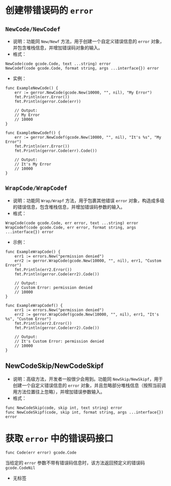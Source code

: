 # 创建带错误码的 `error`

## `NewCode/NewCodef`

- 说明：功能同 `New/Newf` 方法，用于创建一个自定义错误信息的 `error` 对象，并包含堆栈信息，并增加错误码对象的输入。
- 格式：









```
NewCode(code gcode.Code, text ...string) error
NewCodef(code gcode.Code, format string, args ...interface{}) error
```

- 实例：









```
func ExampleNewCode() {
  	err := gerror.NewCode(gcode.New(10000, "", nil), "My Error")
  	fmt.Println(err.Error())
  	fmt.Println(gerror.Code(err))

  	// Output:
  	// My Error
  	// 10000
}

func ExampleNewCodef() {
  	err := gerror.NewCodef(gcode.New(10000, "", nil), "It's %s", "My Error")
  	fmt.Println(err.Error())
  	fmt.Println(gerror.Code(err).Code())

  	// Output:
  	// It's My Error
  	// 10000
}
```


## `WrapCode/WrapCodef`

- 说明：功能同 `Wrap/Wrapf` 方法，用于包裹其他错误 `error` 对象，构造成多级的错误信息，包含堆栈信息，并增加错误码参数的输入。
- 格式：









```
WrapCode(code gcode.Code, err error, text ...string) error
WrapCodef(code gcode.Code, err error, format string, args ...interface{}) error
```

- 示例：









```
func ExampleWrapCode() {
  	err1 := errors.New("permission denied")
  	err2 := gerror.WrapCode(gcode.New(10000, "", nil), err1, "Custom Error")
  	fmt.Println(err2.Error())
  	fmt.Println(gerror.Code(err2).Code())

  	// Output:
  	// Custom Error: permission denied
  	// 10000
}

func ExampleWrapCodef() {
  	err1 := errors.New("permission denied")
  	err2 := gerror.WrapCodef(gcode.New(10000, "", nil), err1, "It's %s", "Custom Error")
  	fmt.Println(err2.Error())
  	fmt.Println(gerror.Code(err2).Code())

  	// Output:
  	// It's Custom Error: permission denied
  	// 10000
}
```


## NewCodeSkip/NewCodeSkipf

- 说明：高级方法，开发者一般很少会用到。功能同 `NewSkip/NewSkipf`，用于创建一个自定义错误信息的 `error` 对象，并且忽略部分堆栈信息（按照当前调用方法位置往上忽略），并增加错误参数输入。
- 格式：









```
func NewCodeSkip(code, skip int, text string) error
func NewCodeSkipf(code, skip int, format string, args ...interface{}) error
```


# 获取 `error` 中的错误码接口

```
func Code(err error) gcode.Code
```

当给定的 `error` 参数不带有错误码信息时，该方法返回预定义的错误码 `gcode.CodeNil`

- 无标签
